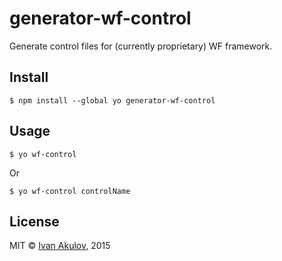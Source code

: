 # generator-wf-control

Generate control files for (currently proprietary) WF framework.

## Install

    $ npm install --global yo generator-wf-control
    
## Usage

    $ yo wf-control
   
Or

    $ yo wf-control controlName
    

## License

MIT © [Ivan Akulov](http://ivanakulov.name), 2015